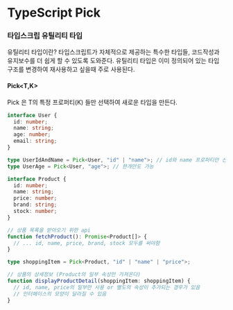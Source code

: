 # TypeScript Pick

### 타입스크립 유틸리티 타입

유틸리티 타입이란? 타입스크립트가 자체적으로 제공하는 특수한 타입들, 코드작성과 유지보수를 더 쉽게 할 수 있도록 도와준다.
유틸리티 타입은 이미 정의되어 있는 타입 구조를 변경하여 재사용하고 싶을때 주로 사용된다.

#### Pick<T,K>

Pick 은 T의 특정 프로퍼티(K) 들만 선택하여 새로운 타입을 만든다.

```ts
interface User {
  id: number;
  name: string;
  age: number;
  email: string;
}

type UserIdAndName = Pick<User, "id" | "name">; // id와 name 프로퍼티만 선택(여러개)
type UserAge = Pick<User, "age">; // 한개만도 가능
```

```ts
interface Product {
  id: number;
  name: string;
  price: number;
  brand: string;
  stock: number;
}

// 상품 목록을 받아오기 위한 api
function fetchProduct(): Promise<Product[]> {
  // ... id, name, price, brand, stock 모두를 써야함
}

type shoppingItem = Pick<Product, "id" | "name" | "price">;

// 상품의 상세정보 (Product의 일부 속성만 가져온다)
function displayProductDetail(shoppingItem: shoppingItem) {
  // id, name, price의 일부만 사용 or 별도의 속성이 추가되는 경우가 있음
  // 인터페이스의 모양이 달라질 수 있음
}
```
